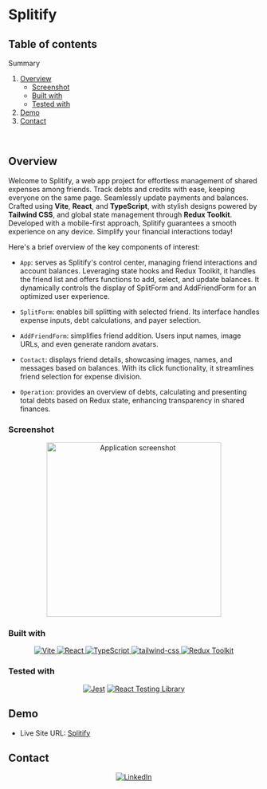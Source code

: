 # Splitify

## Table of contents

<a name="readme-top"></a>

  <summary>Summary</summary>
  <ol>
    <li>
      <a href="#overview">Overview</a>
      <ul>
        <li><a href="#screenshot">Screenshot</a></li>
        <li><a href="#built-with">Built with</a></li>
        <li><a href="#tested-with">Tested with</a></li>
      </ul>
    </li>
    <li><a href="#demo">Demo</a></li>
    <li><a href="#contact">Contact</a></li>
  </ol>
<br>

## Overview

Welcome to Splitify, a web app project for effortless management of shared expenses among friends. Track debts and credits with ease, keeping everyone on the same page. Seamlessly update payments and balances. Crafted using **Vite**, **React**, and **TypeScript**, with stylish designs powered by **Tailwind CSS**, and global state management through **Redux Toolkit**. Developed with a mobile-first approach, Splitify guarantees a smooth experience on any device. Simplify your financial interactions today!

Here's a brief overview of the key components of interest:

- `App`: serves as Splitify's control center, managing friend interactions and account balances. Leveraging state hooks and Redux Toolkit, it handles the friend list and offers functions to add, select, and update balances. It dynamically controls the display of SplitForm and AddFriendForm for an optimized user experience.

- `SplitForm`: enables bill splitting with selected friend. Its interface handles expense inputs, debt calculations, and payer selection.

- `AddFriendForm`: simplifies friend addition. Users input names, image URLs, and even generate random avatars.

- `Contact`: displays friend details, showcasing images, names, and messages based on balances. With its click functionality, it streamlines friend selection for expense division.

- `Operation`: provides an overview of debts, calculating and presenting total debts based on Redux state, enhancing transparency in shared finances.

### Screenshot

<div align="center">
  <img src="https://cdn.discordapp.com/attachments/1114204200885301331/1142105191789887560/home.png" alt="Application screenshot" width="350">
</div>

### Built with

<div align="center">
 <a href="https://vitejs.dev/">
    <img src="https://img.shields.io/badge/Vite-Bundler-blue?logo=vite" alt="Vite">
  </a>
  <a href="https://reactjs.org/">
    <img src="https://img.shields.io/badge/React-Library-green?logo=react" alt="React">
  </a>
  <a href="https://www.typescriptlang.org/"><img src="https://img.shields.io/badge/TypeScript-Language-blue?logo=typescript" alt="TypeScript">
  </a>
  <a href="https://tailwindcss.com/" class="inline-block">
  <img src="https://img.shields.io/badge/tailwindcss-Styling-blue?logo=tailwind-css" alt="tailwind-css">
</a>
<a href="https://redux-toolkit.js.org/" class="inline-block">
  <img src="https://img.shields.io/badge/Redux_Toolkit-State_Management-purple?logo=redux" alt="Redux Toolkit">
</a>
</div>

### Tested with

<div align="center">
 <a href="https://vitest.dev/"><img src="https://img.shields.io/badge/Vitest-Testing-red?logo=vitest" alt="Jest"></a>
  <a href="https://testing-library.com/docs/react-testing-library"><img src="https://img.shields.io/badge/React_Testing_Library-Testing-orange?logo=testing-library" alt="React Testing Library"></a>
</div>

## Demo

- Live Site URL: [Splitify](https://splitify-app.netlify.app/)

## Contact

<div align="center">
  <a href="https://www.linkedin.com/in/carlespueyodeveloper/">
    <img src="https://img.shields.io/badge/LinkedIn-Carles_Pueyo-blue?logo=linkedin" alt="LinkedIn">
  </a>
</div>
